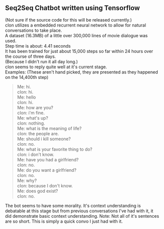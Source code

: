 Seq2Seq Chatbot written using Tensorflow
--
(Not sure if the source code for this will be released currently.)<br>
cIon utilizes a embedded recurrent neural network to allow for natural conversations to take place.<br>
A dataset (16.3MB) of a little over 300,000 lines of movie dialogue was used.<br>
Step time is about: 4.41 seconds<br>
It has been trained for just about 15,000 steps so far within 24 hours over the course of three days. <br>
(Because I didn't run it all day long.)<br>
cIon seems to reply quite well at it's current stage.<br>
Examples: (These aren't hand picked, they are presented as they happened on the 14,400th step)<br>
>Me: hi.<br>
>cIon: hi.<br>
>Me: hello<br>
>cIon: hi.<br>
>Me: how are you?<br>
>cIon: i'm fine.<br>
>Me: what's up?<br>
>cIon: nothing.<br>
>Me: what is the meaning of life?<br>
>cIon: the people are.<br>
>Me: should i kill someone?<br>
>cIon: no.<br>
>Me: what is your favorite thing to do?<br>
>cIon: i don't know.<br>
>Me: have you had a girlfriend?<br>
>cIon: no.<br>
>Me: do you want a girlfriend?<br>
>cIon: no.<br>
>Me: why?<br>
>cIon: because I don't know.<br>
>Me: does god exist?<br>
>cIon: no.<br>

The bot seems to have some morality. 
It's context understanding is debatable at this stage but from previous conversations I've had with it, it did demonstrate basic context understanding.
Note: Not all of it's sentences are so short. This is simply a quick convo I just had with it.


